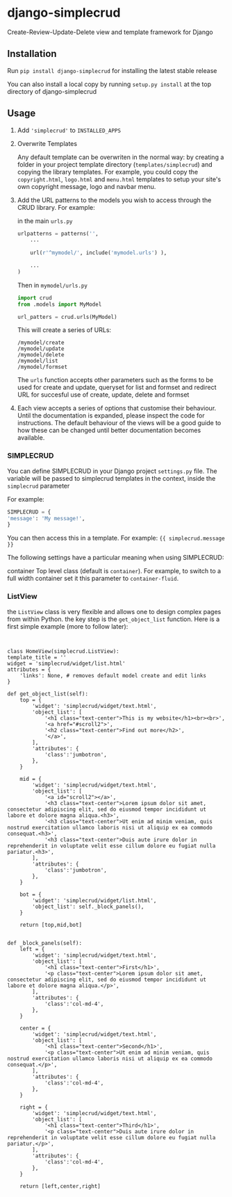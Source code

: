 # django-simplecrud

Create-Review-Update-Delete view and template framework for Django


## Installation

Run `pip install django-simplecrud` for installing the latest stable release

You can also install a local copy by running `setup.py install` at the top
directory of django-simplecrud


## Usage

1. Add `'simplecrud'` to `INSTALLED_APPS`


2.  Overwrite Templates
    
    Any default template can be overwriten in the normal way: by creating a 
    folder in your project template directory (`templates/simplecrud`) and 
    copying the library templates. For example, you could copy the 
    `copyright.html`, `logo.html` and `menu.html` templates to setup your site's
    own copyright message, logo and navbar menu.


3. Add the URL patterns to the models you wish to access through the CRUD library.
For example:

	in the main `urls.py`

	```python
	urlpatterns = patterns('',
		...
		
	    url(r'^mymodel/', include('mymodel.urls') ),
	
		...
	)
	```

	Then in `mymodel/urls.py`

	```python
	import crud
	from .models import MyModel
	
	url_patters = crud.urls(MyModel)
	```
	
	This will create a series of URLs:
	
	```
	/mymodel/create
	/mymodel/update
	/mymodel/delete
	/mymodel/list
	/mymodel/formset
	```

	The `urls` function accepts other parameters such as the forms to be 
	used for create and update, queryset for list and formset and redirect 
	URL for succesful use of create, update, delete and formset


4. Each view accepts a series of options that customise their behaviour. Until
the documentation is expanded, please inspect the code for instructions. The 
default behaviour of the views will be a good guide to how these can be changed 
until better documentation becomes available.


### SIMPLECRUD

You can define SIMPLECRUD in your Django project `settings.py` file. The variable 
will be passed to simplecrud templates in the context, inside the `simplecrud`
parameter 

For example:

```python
SIMPLECRUD = {
'message': 'My message!',
}
```
    
You can then access this in a template. For example: `{{ simplecrud.message }}`

The following settings have a particular meaning when using SIMPLECRUD:

container   Top level class (default is `container`). For example, to switch
            to a full width container set it this parameter to 
            `container-fluid`.
                
                

### ListView

the `ListView` class is very flexible and allows one to design complex pages
from within Python. the key step is the `get_object_list` function. Here is a 
first simple example (more to follow later):

```import simplecrud


class HomeView(simplecrud.ListView):
template_title = ''
widget = 'simplecrud/widget/list.html'
attributes = {
    'links': None, # removes default model create and edit links
}

def get_object_list(self):
    top = {
        'widget': 'simplecrud/widget/text.html',
        'object_list': [
            '<h1 class="text-center">This is my website</h1><br><br>',
            '<a href="#scroll2">',
            '<h2 class="text-center">Find out more</h2>',
            '</a>',
        ],   
        'attributes': {
            'class':'jumbotron',
        },
    }
    
    mid = {
        'widget': 'simplecrud/widget/text.html',
        'object_list': [
            '<a id="scroll2"></a>',
            '<h3 class="text-center">Lorem ipsum dolor sit amet, consectetur adipiscing elit, sed do eiusmod tempor incididunt ut labore et dolore magna aliqua.<h3>',
            '<h3 class="text-center">Ut enim ad minim veniam, quis nostrud exercitation ullamco laboris nisi ut aliquip ex ea commodo consequat.<h3>',
            '<h3 class="text-center">Duis aute irure dolor in reprehenderit in voluptate velit esse cillum dolore eu fugiat nulla pariatur.<h3>',
        ],
        'attributes': {
            'class':'jumbotron',
        },
    }

    bot = {
        'widget': 'simplecrud/widget/list.html',
        'object_list': self._block_panels(),
    }

    return [top,mid,bot]


def _block_panels(self):
    left = {
        'widget': 'simplecrud/widget/text.html',
        'object_list': [
            '<h1 class="text-center">First</h1>',
            '<p class="text-center">Lorem ipsum dolor sit amet, consectetur adipiscing elit, sed do eiusmod tempor incididunt ut labore et dolore magna aliqua.</p>',
        ],   
        'attributes': {
            'class':'col-md-4',
        },
    }
    
    center = {
        'widget': 'simplecrud/widget/text.html',
        'object_list': [
            '<h1 class="text-center">Second</h1>',
            '<p class="text-center">Ut enim ad minim veniam, quis nostrud exercitation ullamco laboris nisi ut aliquip ex ea commodo consequat.</p>',
        ],   
        'attributes': {
            'class':'col-md-4',
        },
    }

    right = {
        'widget': 'simplecrud/widget/text.html',
        'object_list': [
            '<h1 class="text-center">Third</h1>',
            '<p class="text-center">Duis aute irure dolor in reprehenderit in voluptate velit esse cillum dolore eu fugiat nulla pariatur.</p>',
        ],   
        'attributes': {
            'class':'col-md-4',
        },
    }

    return [left,center,right]
```
